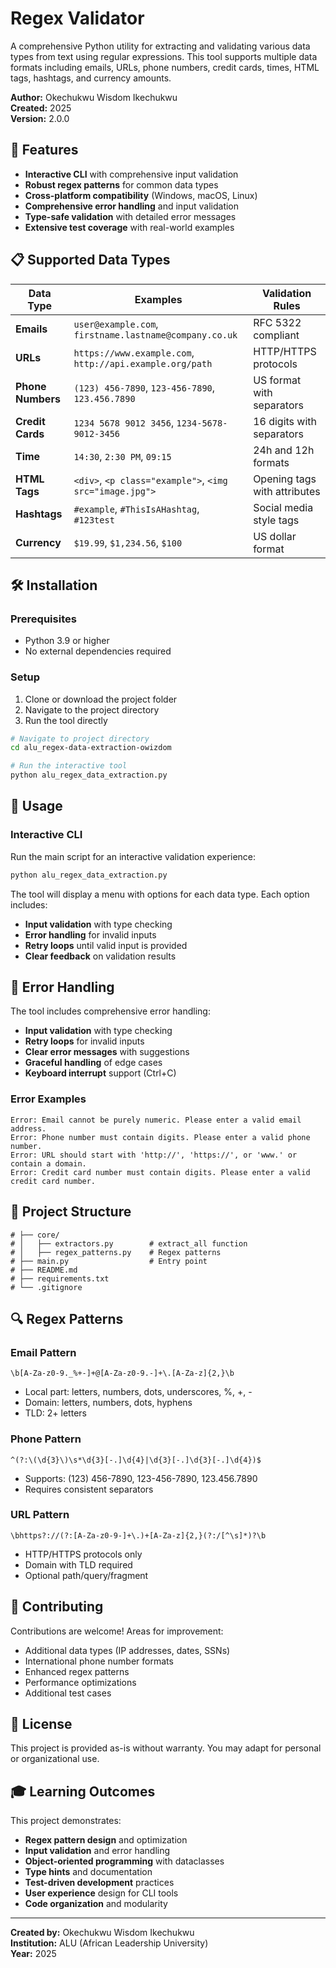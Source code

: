 # Regex Validator

A comprehensive Python utility for extracting and validating various data types from text using regular expressions. This tool supports multiple data formats including emails, URLs, phone numbers, credit cards, times, HTML tags, hashtags, and currency amounts.

**Author:** Okechukwu Wisdom Ikechukwu  
**Created:** 2025  
**Version:** 2.0.0

## 🚀 Features

- **Interactive CLI** with comprehensive input validation
- **Robust regex patterns** for common data types
- **Cross-platform compatibility** (Windows, macOS, Linux)
- **Comprehensive error handling** and input validation
- **Type-safe validation** with detailed error messages
- **Extensive test coverage** with real-world examples

## 📋 Supported Data Types

| Data Type | Examples | Validation Rules |
|-----------|----------|------------------|
| **Emails** | `user@example.com`, `firstname.lastname@company.co.uk` | RFC 5322 compliant |
| **URLs** | `https://www.example.com`, `http://api.example.org/path` | HTTP/HTTPS protocols |
| **Phone Numbers** | `(123) 456-7890`, `123-456-7890`, `123.456.7890` | US format with separators |
| **Credit Cards** | `1234 5678 9012 3456`, `1234-5678-9012-3456` | 16 digits with separators |
| **Time** | `14:30`, `2:30 PM`, `09:15` | 24h and 12h formats |
| **HTML Tags** | `<div>`, `<p class="example">`, `<img src="image.jpg">` | Opening tags with attributes |
| **Hashtags** | `#example`, `#ThisIsAHashtag`, `#123test` | Social media style tags |
| **Currency** | `$19.99`, `$1,234.56`, `$100` | US dollar format |

## 🛠️ Installation

### Prerequisites
- Python 3.9 or higher
- No external dependencies required

### Setup
1. Clone or download the project folder
2. Navigate to the project directory
3. Run the tool directly

```bash
# Navigate to project directory
cd alu_regex-data-extraction-owizdom

# Run the interactive tool
python alu_regex_data_extraction.py
```

## 🎯 Usage

### Interactive CLI
Run the main script for an interactive validation experience:

```bash
python alu_regex_data_extraction.py
```

The tool will display a menu with options for each data type. Each option includes:
- **Input validation** with type checking
- **Error handling** for invalid inputs
- **Retry loops** until valid input is provided
- **Clear feedback** on validation results

## 🚨 Error Handling

The tool includes comprehensive error handling:

- **Input validation** with type checking
- **Retry loops** for invalid inputs
- **Clear error messages** with suggestions
- **Graceful handling** of edge cases
- **Keyboard interrupt** support (Ctrl+C)

### Error Examples
```
Error: Email cannot be purely numeric. Please enter a valid email address.
Error: Phone number must contain digits. Please enter a valid phone number.
Error: URL should start with 'http://', 'https://', or 'www.' or contain a domain.
Error: Credit card number must contain digits. Please enter a valid credit card number.
```

## 📁 Project Structure

```
# ├── core/
# │   ├── extractors.py        # extract_all function
# │   ├── regex_patterns.py    # Regex patterns
# ├── main.py                  # Entry point
# ├── README.md
# ├── requirements.txt
# └── .gitignore
```

## 🔍 Regex Patterns

### Email Pattern
```regex
\b[A-Za-z0-9._%+-]+@[A-Za-z0-9.-]+\.[A-Za-z]{2,}\b
```
- Local part: letters, numbers, dots, underscores, %, +, -
- Domain: letters, numbers, dots, hyphens
- TLD: 2+ letters

### Phone Pattern
```regex
^(?:\(\d{3}\)\s*\d{3}[-.]\d{4}|\d{3}[-.]\d{3}[-.]\d{4})$
```
- Supports: (123) 456-7890, 123-456-7890, 123.456.7890
- Requires consistent separators

### URL Pattern
```regex
\bhttps?://(?:[A-Za-z0-9-]+\.)+[A-Za-z]{2,}(?:/[^\s]*)?\b
```
- HTTP/HTTPS protocols only
- Domain with TLD required
- Optional path/query/fragment

## 🤝 Contributing

Contributions are welcome! Areas for improvement:
- Additional data types (IP addresses, dates, SSNs)
- International phone number formats
- Enhanced regex patterns
- Performance optimizations
- Additional test cases

## 📄 License

This project is provided as-is without warranty. You may adapt for personal or organizational use.

## 🎓 Learning Outcomes

This project demonstrates:
- **Regex pattern design** and optimization
- **Input validation** and error handling
- **Object-oriented programming** with dataclasses
- **Type hints** and documentation
- **Test-driven development** practices
- **User experience** design for CLI tools
- **Code organization** and modularity

---

**Created by:** Okechukwu Wisdom Ikechukwu  
**Institution:** ALU (African Leadership University)  
**Year:** 2025
